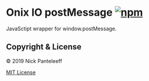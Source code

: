 # Onix IO postMessage [![npm][npm-badge]][npm]

JavaSctipt wrapper for window.postMessage.

## Copyright & License

© 2019 Nick Panteleeff

[MIT License](/LICENSE)

[npm-badge]: https://badge.fury.io/js/onix-io-postmessage.svg
[npm]: https://badge.fury.io/js/onix-io-postmessage